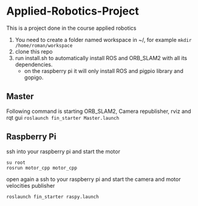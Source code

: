 # Applied-Robotics-Project
This is a project done in the course applied robotics

 1.  You need to create a folder named workspace in ~/, for example
			`mkdir /home/roman/workspace`
 2. clone this repo
 3. run install.sh to automatically install ROS and ORB_SLAM2 with all its dependencies.
	- on the raspberry pi it will only install ROS and pigpio library and gopigo.




	
## Master
Following command is starting ORB_SLAM2, Camera republisher, rviz and rqt gui
   `roslaunch fin_starter Master.launch`

## Raspberry Pi
ssh into your raspberry pi and start the motor

    su root
    rosrun motor_cpp motor_cpp
open again a ssh to your raspberry pi and start the camera and motor velocities publisher
   
    roslaunch fin_starter raspy.launch
